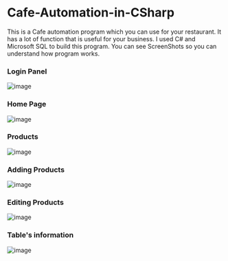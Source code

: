 # Cafe-Automation-in-CSharp

This is a Cafe automation program which you can use for your restaurant. It has a lot of function that is useful for your business.
I used C# and Microsoft SQL to build this program.
You can see ScreenShots so you can understand how program works.

<h3><b>Login Panel</b></h3>

![image](https://user-images.githubusercontent.com/71221185/212034945-a40c92a4-4ab8-42f3-9efe-405c426a10c7.png)

<h3><b>Home Page</b></h3>

![image](https://user-images.githubusercontent.com/71221185/212035141-f64f930a-7bdd-4601-9804-c3aa6acc2021.png)

<h3><b>Products</b></h3>

![image](https://user-images.githubusercontent.com/71221185/212035345-c2a9665e-e8d1-464a-bddd-bc79f6249ea0.png)

<h3><b>Adding Products</b></h3>

![image](https://user-images.githubusercontent.com/71221185/212035432-dcf016a1-32c2-43d5-aba1-7fbd96b37131.png)

<h3><b>Editing Products</b></h3>

![image](https://user-images.githubusercontent.com/71221185/212035505-ff5d4ae2-2e0b-4484-98e6-a46241348529.png)

<h3><b>Table's information</b></h3>

![image](https://user-images.githubusercontent.com/71221185/212035656-d9560878-3eea-4d81-985b-9d3f95b6e986.png)


